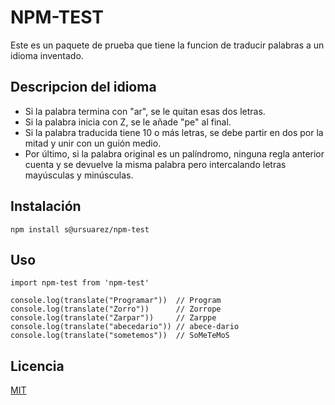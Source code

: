 # NPM-TEST

Este es un paquete de prueba que tiene la funcion de traducir palabras a un idioma inventado.

## Descripcion del idioma

- Si la palabra termina con "ar", se le quitan esas dos letras.
- Si la palabra inicia con Z, se le añade "pe" al final.
- Si la palabra traducida tiene 10 o más letras, se debe partir en dos por la mitad y unir con un guión medio.
- Por último, si la palabra original es un palíndromo, ninguna regla anterior cuenta y se devuelve la misma palabra pero intercalando letras mayúsculas y minúsculas.

## Instalación

```
npm install s@ursuarez/npm-test 
```

## Uso 

```
import npm-test from 'npm-test'

console.log(translate("Programar"))  // Program
console.log(translate("Zorro"))      // Zorrope
console.log(translate("Zarpar"))     // Zarppe
console.log(translate("abecedario")) // abece-dario
console.log(translate("sometemos"))  // SoMeTeMoS
```

## Licencia

[MIT](https://opensource.org/licenses/MIT)